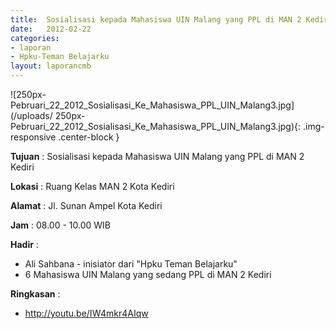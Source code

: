 ```yaml
---	
title: 	Sosialisasi kepada Mahasiswa UIN Malang yang PPL di MAN 2 Kediri
date: 	2012-02-22
categories:	
- laporan	
- Hpku-Teman Belajarku	
layout: laporancmb	
---	
```

	
![250px-Pebruari_22_2012_Sosialisasi_Ke_Mahasiswa_PPL_UIN_Malang3.jpg](/uploads/
250px-Pebruari_22_2012_Sosialisasi_Ke_Mahasiswa_PPL_UIN_Malang3.jpg){: .img-responsive .center-block }	
	
**Tujuan** :	Sosialisasi kepada Mahasiswa UIN Malang yang PPL di MAN 2 Kediri
	
**Lokasi** :	Ruang Kelas MAN 2 Kota Kediri
	
**Alamat** : 	Jl. Sunan Ampel Kota Kediri
	
**Jam** :	08.00 - 10.00 WIB
	
**Hadir** :	
*	Ali Sahbana - inisiator dari "Hpku Teman Belajarku"
*	6 Mahasiswa UIN Malang yang sedang PPL di MAN 2 Kediri

**Ringkasan** :	
*	http://youtu.be/IW4mkr4AIqw
